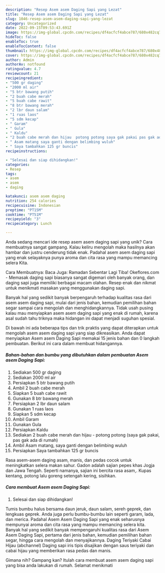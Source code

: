 ```yaml
---
description: "Resep Asem asem Daging Sapi yang Lezat"
title: "Resep Asem asem Daging Sapi yang Lezat"
slug: 1046-resep-asem-asem-daging-sapi-yang-lezat
category: Uncategorized
date: 2022-09-15T09:53:43.691Z
image: https://img-global.cpcdn.com/recipes/df4acfcf4abce787/680x482cq70/asem-asem-daging-sapi-foto-resep-utama.jpg
hideToc: false
enableToc: true
enableTocContent: false
thumbnail: https://img-global.cpcdn.com/recipes/df4acfcf4abce787/680x482cq70/asem-asem-daging-sapi-foto-resep-utama.jpg
cover: https://img-global.cpcdn.com/recipes/df4acfcf4abce787/680x482cq70/asem-asem-daging-sapi-foto-resep-utama.jpg
author: Admin
authorAv: notfound
ratingvalue: 4.7
reviewcount: 21
recipeingredient:
- "500 gr daging"
- "2000 ml air"
- "5 btr bawang putih"
- "2 buah cabe merah"
- "5 buah cabe rawit"
- "8 btr bawang merah"
- "2 lbr daun salam"
- "1 ruas laos"
- "5 sdm kecap"
- " Garam"
- " Gula"
- " Kaldu"
- "2 buah cabe merah dan hijau  potong potong saya gak pakai pas gak ada di rumah"
- " Asam matang saya ganti dengan belimbing wuluh"
- " Saya tambahkan 125 gr buncis"
recipeinstructions:

- "Selesai dan siap dihidangkan!"
categories:
- Resep
tags:
- asem
- asem
- daging

katakunci: asem asem daging 
nutrition: 254 calories
recipecuisine: Indonesian
preptime: "PT15M"
cooktime: "PT51M"
recipeyield: "3"
recipecategory: Lunch

---
```





Anda sedang mencari ide resep asem asem daging sapi yang unik? Cara membuatnya sangat gampang. Kalau keliru mengolah maka hasilnya akan hambar dan justru cenderung tidak enak. Padahal asem asem daging sapi yang enak selayaknya punya aroma dan cita rasa yang mampu memancing selera Kita.





Cara Membuatnya: Baca Juga: Ramadan Sebentar Lagi Tiba! Okeflores.com - Memasak daging sapi biasanya sangat digemari oleh banyak orang, dan daging sapi juga memiliki berbagai macam olahan. Resep enak dan nikmat untuk menikmati masakan yang menggunakan daging sapi.

Banyak hal yang sedikit banyak berpengaruh terhadap kualitas rasa dari asem asem daging sapi, mulai dari jenis bahan, kemudian pemilihan bahan segar sampai cara mengolah dan menghidangkannya. Tidak usah pusing kalau mau menyiapkan asem asem daging sapi yang enak di rumah, karena asal sudah tahu triknya maka hidangan ini dapat menjadi suguhan spesial.






Di bawah ini ada beberapa tips dan trik praktis yang dapat diterapkan untuk mengolah asem asem daging sapi yang siap dikreasikan. Anda dapat menyiapkan Asem asem Daging Sapi memakai 15 jenis bahan dan 0 langkah pembuatan. Berikut ini cara dalam membuat hidangannya.

<!--inarticleads1-->

##### Bahan-bahan dan bumbu yang dibutuhkan dalam pembuatan Asem asem Daging Sapi:

1. Sediakan 500 gr daging
1. Sediakan 2000 ml air
1. Persiapkan 5 btr bawang putih
1. Ambil 2 buah cabe merah
1. Siapkan 5 buah cabe rawit
1. Gunakan 8 btr bawang merah
1. Persiapkan 2 lbr daun salam
1. Gunakan 1 ruas laos
1. Siapkan 5 sdm kecap
1. Ambil  Garam
1. Gunakan  Gula
1. Persiapkan  Kaldu
1. Sediakan 2 buah cabe merah dan hijau - potong potong (saya gak pakai, pas gak ada di rumah)
1. Ambil  Asam matang, saya ganti dengan belimbing wuluh
1. Persiapkan  Saya tambahkan 125 gr buncis


Rasa asem-asem daging asam, manis, dan pedas cocok untuk meningkatkan selera makan sahur. Gadon adalah sajian pepes khas Jogja dan Jawa Tengah. Seperti namanya, sajian ini bercita rasa asam,. Kupas kentang, potong lalu goreng setengah kering, sisihkan. 

<!--inarticleads2-->

##### Cara membuat Asem asem Daging Sapi:


1. Selesai dan siap dihidangkan!

Tumis bumbu halus bersama daun jeruk, daun salam, sereh geprek, dan lengkuas geprek. Anda juga perlu bumbu-bumbu lain seperti garam, lada, dan merica. Padahal Asem Asem Daging Sapi yang enak seharusnya mempunyai aroma dan cita rasa yang mampu memancing selera kita. Banyak hal yang sedikit banyak mempengaruhi kualitas rasa dari Asem Asem Daging Sapi, pertama dari jenis bahan, kemudian pemilihan bahan segar, hingga cara mengolah dan menyajikannya. Daging Teriyaki Cabai Hijau (abchannel) Daging sapi iris tipis disajikan dengan saus teriyaki dan cabai hijau yang memberikan rasa pedas dan manis. 

Gimana nih? Gampang kan? Itulah cara membuat asem asem daging sapi yang bisa anda lakukan di rumah. Selamat menikmati
